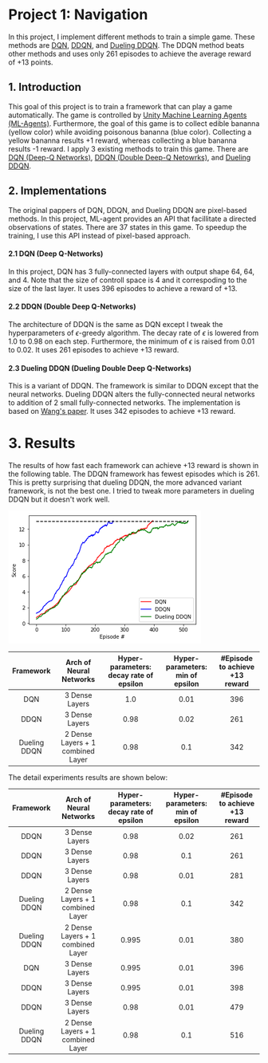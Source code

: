 [img_comparision_reward_13]: https://github.com/Brandon-HY-Lin/deep-reinforcement-learning/blob/master/p1_navigation/figues/comparison_reward_13.png "Comparison between DQN, DDQN, Deuling DDQN"



# Project 1: Navigation

In this project, I implement different methods to train a simple game. These methods are [DQN](https://storage.googleapis.com/deepmind-media/dqn/DQNNaturePaper.pdf), [DDQN](https://arxiv.org/abs/1509.06461), and [Dueling DDQN](https://arxiv.org/abs/1511.06581). The DDQN method beats other methods and uses only 261 episodes to achieve the average reward of +13 points.


## 1. Introduction
This goal of this project is to train a framework that can play a game automatically. The game is controlled by [Unity Machine Learning Agents (ML-Agents)](https://github.com/Unity-Technologies/ml-agents). Furthermore, the goal of this game is to collect edible bananna (yellow color) while avoiding poisonous bananna (blue color). Collecting a yellow bananna results +1 reward, whereas collecting a blue bananna results -1 reward. I apply 3 existing methods to train this game. There are [DQN (Deep-Q Networks)](https://storage.googleapis.com/deepmind-media/dqn/DQNNaturePaper.pdf), [DDQN (Double Deep-Q Netowrks)](https://arxiv.org/abs/1509.06461), and [Dueling DDQN](https://arxiv.org/abs/1511.06581).


## 2. Implementations
The original pappers of DQN, DDQN, and Dueling DDQN are pixel-based methods. In this project, ML-agent provides an API that facillitate a directed observations of states. There are 37 states in this game. To speedup the training, I use this API instead of pixel-based approach. 
#### 2.1 DQN (Deep Q-Networks)
In this project, DQN has 3 fully-connected layers with output shape 64, 64, and 4. Note that the size of controll space is 4 and it correspoding to the size of the last layer. It uses 396 episodes to achieve a reward of +13.


#### 2.2 DDQN (Double Deep Q-Networks)
The architecture of DDQN is the same as DQN except I tweak the hyperparameters of $\epsilon$-greedy algorithm. The decay rate of $\epsilon$ is lowered from 1.0 to 0.98 on each step. Furthermore, the minimum of $\epsilon$ is raised from 0.01 to 0.02. It uses 261 episodes to achieve +13 reward.

#### 2.3 Dueling DDQN (Dueling Double Deep Q-Networks)
This is a variant of DDQN. The framework is similar to DDQN except that the neural networks. Dueling DDQN alters the fully-connected neural networks to addition of 2 small fully-connected networks. The implementation is based on [Wang's paper](https://arxiv.org/abs/1511.06581). It uses 342 episodes to achieve +13 reward.


# 3. Results
The results of how fast each framework can achieve +13 reward is shown in the following table. The DDQN framework has fewest episodes which is 261. This is pretty surprising that dueling DDQN, the more advanced variant framework, is not the best one. I tried to tweak more parameters in dueling DDQN but it doesn't work well.

![comparison reward 13][img_comparision_reward_13]

**Framework**|**Arch of Neural Networks**|**Hyper-parameters: decay rate of epsilon**|**Hyper-parameters: min of epsilon**|**#Episode to achieve +13 reward**
:-----:|:-----:|:-----:|:-----:|:-----:
DQN|3 Dense Layers|1.0|0.01|396
DDQN|3 Dense Layers|0.98|0.02|261
Dueling DDQN|2 Dense Layers + 1 combined Layer|0.98|0.1|342


The detail experiments results are shown below:

**Framework**|**Arch of Neural Networks**|**Hyper-parameters: decay rate of epsilon**|**Hyper-parameters: min of epsilon**|**#Episode to achieve +13 reward**
:-----:|:-----:|:-----:|:-----:|:-----:
DDQN|3 Dense Layers|0.98|0.02|261
DDQN|3 Dense Layers|0.98|0.1|261
DDQN|3 Dense Layers|0.98|0.01|281
Dueling DDQN|2 Dense Layers + 1 combined Layer|0.98|0.1|342
Dueling DDQN|2 Dense Layers + 1 combined Layer|0.995|0.01|380
DQN|3 Dense Layers|0.995|0.01|396
DDQN|3 Dense Layers|0.995|0.01|398
DDQN|3 Dense Layers|0.98|0.01|479
Dueling DDQN|2 Dense Layers + 1 combined Layer|0.98|0.1|516

